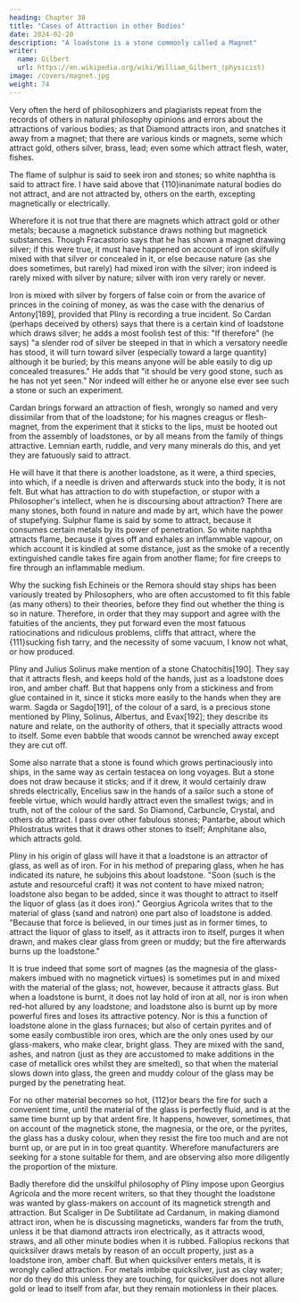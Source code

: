 ```yaml
---
heading: Chapter 38
title: "Cases of Attraction in other Bodies"
date: 2024-02-20
description: "A loadstone is a stone commonly called a Magnet"
writer:
  name: Gilbert
  url: https://en.wikipedia.org/wiki/William_Gilbert_(physicist)
image: /covers/magnet.jpg
weight: 74
---
```




Very often the herd of philosophizers and plagiarists repeat from the records of others in natural philosophy opinions and errors about the attractions of various bodies; as that Diamond attracts iron, and snatches it away from a magnet; that there are various kinds or magnets, some which attract gold, others silver, brass, lead; even some which attract flesh, water, fishes. 

The flame of sulphur is said to seek iron and stones; so white naphtha is said to attract fire. I have said above that {110}inanimate natural bodies do not attract, and are not attracted by, others on the earth, excepting magnetically or electrically. 

Wherefore it is not true that there are magnets which attract gold or other metals; because a magnetick substance draws nothing but magnetick substances. Though Fracastorio says that he has shown a magnet drawing silver; if this were true, it must have happened on account of iron skilfully mixed with that silver or concealed in it, or else because nature (as she does sometimes, but rarely) had mixed iron with the silver; iron indeed is rarely mixed with silver by nature; silver with iron very rarely or never. 

Iron is mixed with silver by forgers of false coin or from the avarice of princes in the coining of money, as was the case with the denarius of Antony[189], provided that Pliny is recording a true incident. So Cardan (perhaps deceived by others) says that there is a certain kind of loadstone which draws silver; he adds a most foolish test of this: "If therefore" (he says) "a slender rod of silver be steeped in that in which a versatory needle has stood, it will turn toward silver (especially toward a large quantity) although it be buried; by this means anyone will be able easily to dig up concealed treasures." He adds that "it should be very good stone, such as he has not yet seen." Nor indeed will either he or anyone else ever see such a stone or such an experiment. 

Cardan brings forward an attraction of flesh, wrongly so named and very dissimilar from that of the loadstone; for his magnes creagus or flesh-magnet, from the experiment that it sticks to the lips, must be hooted out from the assembly of loadstones, or by all means from the family of things attractive. Lemnian earth, ruddle, and very many minerals do this, and yet they are fatuously said to attract. 

He will have it that there is another loadstone, as it were, a third species, into which, if a needle is driven and afterwards stuck into the body, it is not felt. But what has attraction to do with stupefaction, or stupor with a Philosopher's intellect, when he is discoursing about attraction? There are many stones, both found in nature and made by art, which have the power of stupefying. Sulphur flame is said by some to attract, because it consumes certain metals by its power of penetration. So white naphtha attracts flame, because it gives off and exhales an inflammable vapour, on which account it is kindled at some distance, just as the smoke of a recently extinguished candle takes fire again from another flame; for fire creeps to fire through an inflammable medium. 

Why the sucking fish Echineis or the Remora should stay ships has been variously treated by Philosophers, who are often accustomed to fit this fable (as many others) to their theories, before they find out whether the thing is so in nature. Therefore, in order that they may support and agree with the fatuities of the ancients, they put forward even the most fatuous ratiocinations and ridiculous problems, cliffs that attract, where the {111}sucking fish tarry, and the necessity of some vacuum, I know not what, or how produced. 

Pliny and Julius Solinus make mention of a stone Chatochitis[190]. They say that it attracts flesh, and keeps hold of the hands, just as a loadstone does iron, and amber chaff. But that happens only from a stickiness and from glue contained in it, since it sticks more easily to the hands when they are warm. Sagda or Sagdo[191], of the colour of a sard, is a precious stone mentioned by Pliny, Solinus, Albertus, and Evax[192]; they describe its nature and relate, on the authority of others, that it specially attracts wood to itself. Some even babble that woods cannot be wrenched away except they are cut off.

Some also narrate that a stone is found which grows pertinaciously into ships, in the same way as certain testacea on long voyages. But a stone does not draw because it sticks; and if it drew, it would certainly draw shreds electrically, Encelius saw in the hands of a sailor such a stone of feeble virtue, which would hardly attract even the smallest twigs; and in truth, not of the colour of the sard. So Diamond, Carbuncle, Crystal, and others do attract. I pass over other fabulous stones; Pantarbe, about which Philostratus writes that it draws other stones to itself; Amphitane also, which attracts gold. 

Pliny in his origin of glass will have it that a loadstone is an attractor of glass, as well as of iron. For in his method of preparing glass, when he has indicated its nature, he subjoins this about loadstone. "Soon (such is the astute and resourceful craft) it was not content to have mixed natron; loadstone also began to be added, since it was thought to attract to itself the liquor of glass (as it does iron)." Georgius Agricola writes that to the material of glass (sand and natron) one part also of loadstone is added. "Because that force is believed, in our times just as in former times, to attract the liquor of glass to itself, as it attracts iron to itself, purges it when drawn, and makes clear glass from green or muddy; but the fire afterwards burns up the loadstone." 

It is true indeed that some sort of magnes (as the magnesia of the glass-makers imbued with no magnetick virtues) is sometimes put in and mixed with the material of the glass; not, however, because it attracts glass. But when a loadstone is burnt, it does not lay hold of iron at all, nor is iron when red-hot allured by any loadstone; and loadstone also is burnt up by more powerful fires and loses its attractive potency. Nor is this a function of loadstone alone in the glass furnaces; but also of certain pyrites and of some easily combustible iron ores, which are the only ones used by our glass-makers, who make clear, bright glass. They are mixed with the sand, ashes, and natron (just as they are accustomed to make additions in the case of metallick ores whilst they are smelted), so that when the material slows down into glass, the green and muddy colour of the glass may be purged by the penetrating heat. 

For no other material becomes so hot, {112}or bears the fire for such a convenient time, until the material of the glass is perfectly fluid, and is at the same time burnt up by that ardent fire. It happens, however, sometimes, that on account of the magnetick stone, the magnesia, or the ore, or the pyrites, the glass has a dusky colour, when they resist the fire too much and are not burnt up, or are put in in too great quantity. Wherefore manufacturers are seeking for a stone suitable for them, and are observing also more diligently the proportion of the mixture. 

Badly therefore did the unskilful philosophy of Pliny impose upon Georgius Agricola and the more recent writers, so that they thought the loadstone was wanted by glass-makers on account of its magnetick strength and attraction. But Scaliger in De Subtilitate ad Cardanum, in making diamond attract iron, when he is discussing magneticks, wanders far from the truth, unless it be that diamond attracts iron electrically, as it attracts wood, straws, and all other minute bodies when it is rubbed. Fallopius reckons that quicksilver draws metals by reason of an occult property, just as a loadstone iron, amber chaff. But when quicksilver enters metals, it is wrongly called attraction. For metals imbibe quicksilver, just as clay water; nor do they do this unless they are touching, for quicksilver does not allure gold or lead to itself from afar, but they remain motionless in their places.
